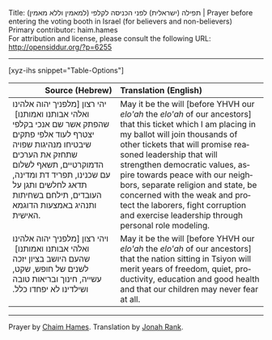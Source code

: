 <html>
<head></head>
<body>
Title: תפילה (ישראלית) לפני הכניסה לקלפי (למאמין וללא מאמין)‏ | Prayer before entering the voting booth in Israel (for believers and non-believers)<br />
Primary contributor: haim.hames<br />
For attribution and license, please consult the following URL: <a href="http://opensiddur.org/?p=6255">http://opensiddur.org/?p=6255</a>
<p />
<hr />

[xyz-ihs snippet="Table-Options"]<table style="margin-left: auto; margin-right: auto;" class="draggable">
<thead><tr><th id="x" style="text-align: right;">Source (Hebrew)</th><th style="text-align: left;">Translation (English)</th></tr></thead>
<tbody>
<tr><td style="vertical-align:top;">
<div class="liturgy" lang="he">
יהי רצון [מלפניך יהוה אלהינו ואלהי אבותנו ואמותנו]&nbsp;
שהפתק אשר שם אנכי בקלפי 
יצטרף לעוד אלפי פתקים 
שיבטיחו מנהיגות שפויה 
שתחזק את הערכים הדמוקרטיים, 
תשאף לשלום עם שכנינו, 
תפריד דת ומדינה, 
תדאג לחלשים 
ותגן על העובדים, 
תילחם בשחיתות 
ותנהיג באמצעות הדוגמא האישית. 
</span></div></td>
 
<td style="vertical-align:top;"><div class="english" lang="en">
May it be the will [before YHVH our <em>elo'ah</em> the <em>elo'ah</em> of our ancestors]&nbsp;
that this ticket which I am placing in my ballot 
will join thousands of other tickets 
that will promise reasoned leadership 
that will strengthen democratic values, 
aspire towards peace with our neighbors, 
separate religion and state, 
be concerned with the weak 
and protect the laborers, 
fight corruption 
and exercise leadership through personal role modeling. 
</div></td></tr>


<tr><td style="vertical-align:top;">
<div class="commentary" lang="he">
ויהי רצון [מלפניך יהוה אלהינו ואלהי אבותנו ואמותנו]&nbsp;
שהעם היושב בציון 
יזכה לשנים של חופש, 
שקט, 
עשייה, 
חינוך 
ובריאות טובה 
ושילדינו לא יפחדו כלל.‏
</span></div></td>
 
<td style="vertical-align:top;"><div class="english" lang="en">
May it be the will [before YHVH our <em>elo'ah</em> the <em>elo'ah</em> of our ancestors]&nbsp;
that the nation sitting in Tsiyon 
will merit years of freedom, 
quiet, 
productivity, 
education 
and good health 
and that our children may never fear at all.
</div></td></tr></tbody></table>

<hr />

Prayer by <a href="https://opensiddur.org/by/haim.hames">Chaim Hames</a>. Translation by <a href="https://opensiddur.org/by/jonah.rank">Jonah Rank</a>.
</body>
</html>